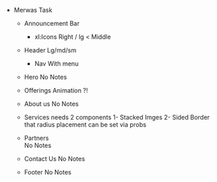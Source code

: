 * Merwas Task 

    - Announcement Bar
        * xl:Icons Right / lg < Middle
        
    - Header Lg/md/sm
        * Nav With menu

    - Hero 
       No Notes  
    - Offerings
        Animation ?! 
    - About us
         No Notes  
    - Services 
        needs 2 components
        1- Stacked Imges
        2- Sided Border that radius placement can be set via probs
    - Partners  
          No Notes  
    - Contact Us 
         No Notes  
    - Footer
         No Notes  